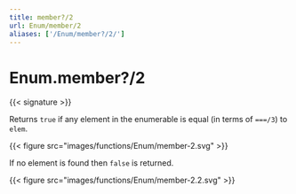 ```yaml
---
title: member?/2
url: Enum/member/2
aliases: ['/Enum/member?/2/']
---
```


# Enum.member?/2

{{< signature >}}

Returns `true` if any element in the enumerable is equal (in terms of `===/3`) to `elem`.

{{< figure src="images/functions/Enum/member-2.svg" >}}

If no element is found then `false` is returned.

{{< figure src="images/functions/Enum/member-2.2.svg" >}}
